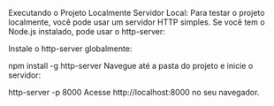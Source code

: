 Executando o Projeto Localmente
Servidor Local:
Para testar o projeto localmente, você pode usar um servidor HTTP simples. Se você tem o Node.js instalado, pode usar o http-server:

Instale o http-server globalmente:

npm install -g http-server
Navegue até a pasta do projeto e inicie o servidor:

http-server -p 8000
Acesse http://localhost:8000 no seu navegador.
